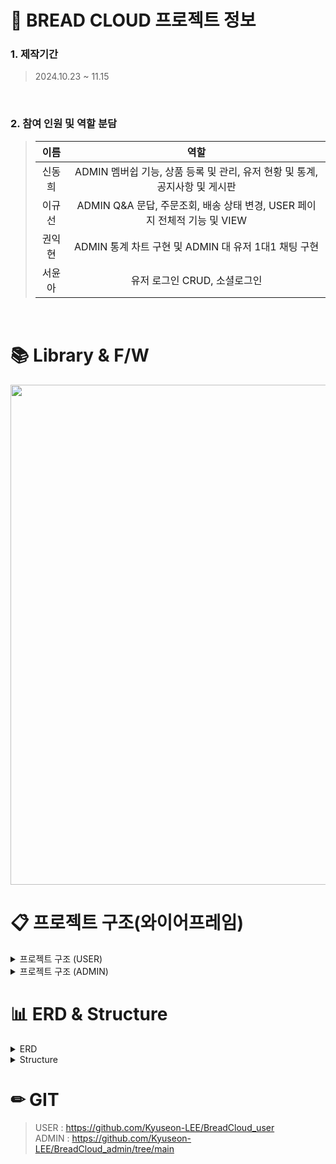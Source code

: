 # 🍞 BREAD CLOUD 프로젝트 정보

### 1. 제작기간

> 2024.10.23 ~ 11.15
<br>

### 2. 참여 인원 및 역할 분담

> |                    이름                    | 역할   |
> | :----------------------------------------: | :---------: |
> |   신동희   | ADMIN 멤버쉽 기능, 상품 등록 및 관리, 유저 현황 및 통계, 공지사항 및 게시판 | 
> |   이규선   |  ADMIN Q&A 문답, 주문조회, 배송 상태 변경, USER 페이지 전체적 기능 및 VIEW   |
> |   권익현   |   ADMIN 통계 차트 구현 및 ADMIN 대 유저 1대1 채팅 구현   |
> |   서윤아   |   유저 로그인 CRUD, 소셜로그인   

<br />

# 📚 Library & F/W
<img src="https://github.com/user-attachments/assets/e91e02bd-951f-40dc-924a-ab4f6b252293" width="800px"/>


# 📋 프로젝트 구조(와이어프레임)

<details>
<summary>프로젝트 구조 (USER)</summary>
<div markdown="1" style="padding-left: 15px;">
  <table>
    <tr>
      <td>
        메인 홈
        <img src="https://github.com/user-attachments/assets/6a188b4b-502b-4a13-8508-f7c55c136fd4" width="500px"/>
      </td>
      <td>
        회원가입 및 로그인 페이지
        <img src="https://github.com/user-attachments/assets/4226d01c-9183-48c0-8b7b-58f0905c6481" width="500px"/>
      </td>
    </tr>
     <tr>
      <td>
        아이디&비밀번호 찾기 페이지
        <img src="https://github.com/user-attachments/assets/d3fbca35-3e4d-4af1-8485-87a44f39c6f6" width="500px"/>
      </td>
      <td>
        장바구니 시스템
        <img src="https://github.com/user-attachments/assets/c28ad1b6-fba6-4029-a5dc-6e7e72078e02" width="500px"/>
      </td>
    </tr>
    <tr>
      <td>
        결제 페이지
        <img src="https://github.com/user-attachments/assets/86df7839-a54b-4c23-8fd3-246c7531e703" width="500px"/>
      </td>
      <td>
        장바구니 및 위시리스트 렌더링
        <img src="https://github.com/user-attachments/assets/6d0efcb1-3fd5-486e-b950-1eee0bdc77f0" width="500px"/>
      </td>
    </tr>
     <tr>
      <td>
        리뷰 및 Q&A 작성
        <img src="https://github.com/user-attachments/assets/2a0cf969-a4d5-42c3-990f-4a052c87942c" width="500px"/>
      </td>
      <td>
        1대1 문의 및 채팅
        <img src="https://github.com/user-attachments/assets/a59de151-cd2b-486f-b132-cbf58161b414" width="500px"/>
      </td>
    </tr>
  </table>
</div>
</details>

<details>
<summary>프로젝트 구조 (ADMIN)</summary>
<div markdown="1" style="padding-left: 15px;">
  <table>
    <tr>
      <td>
        멤버쉽 관리
        <img src="https://github.com/user-attachments/assets/ac38b2ea-6f6c-453c-8403-95c4fb727a8d" width="500px"/>
      </td>
      <td>
        어드민 관리
        <img src="https://github.com/user-attachments/assets/4094d433-3b17-4da0-a35c-c82e0baee9e2" width="500px"/>
      </td>
    </tr>
     <tr>
      <td>
        유저 관리
        <img src="https://github.com/user-attachments/assets/20dba88f-0257-4daa-a8c6-6594b6bd1209" width="500px"/>
      </td>
      <td>
        상품 등록 & 관리
        <img src="https://github.com/user-attachments/assets/32932fd1-542b-42fa-9f47-e1f3e72fd06e" width="500px"/>
      </td>
    </tr>
    <tr>
      <td>
        매출 관리
        <img src="https://github.com/user-attachments/assets/d7a39419-d726-492a-a801-a63001bd97c0" width="500px"/>
      </td>
      <td>
        게시판 관리
        <img src="https://github.com/user-attachments/assets/34971406-a147-4f23-8f62-089c5729fe0e" width="500px"/>
      </td>
    </tr>
  </table>
</div>
</details>


# 📊 ERD & Structure

<details>
<summary>ERD</summary>
<div markdown="1" style="padding-left: 15px;">
<img src="https://github.com/user-attachments/assets/cb6db8ba-b2d8-4255-b81b-99627b28014e" width="800px"/>
</div>
</details>

<details>
<summary>Structure</summary>
<div markdown="1" style="padding-left: 15px;">
<img src="https://github.com/user-attachments/assets/1d3bbe39-c587-442e-b937-add392b9ec31" width="800px"/>  
</div>
</details>


# ✏ GIT
> USER : https://github.com/Kyuseon-LEE/BreadCloud_user<br>
> ADMIN : https://github.com/Kyuseon-LEE/BreadCloud_admin/tree/main


